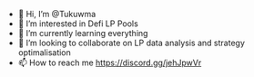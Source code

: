- 👋 Hi, I’m @Tukuwma
- 👀 I’m interested in Defi LP Pools
- 🌱 I’m currently learning everything
- 💞️ I’m looking to collaborate on LP data analysis and strategy optimalisation
- 📫 How to reach me https://discord.gg/jehJpwVr

<!---
Tukuwma/Tukuwma is a ✨ special ✨ repository because its `README.md` (this file) appears on your GitHub profile.
You can click the Preview link to take a look at your changes.
--->
